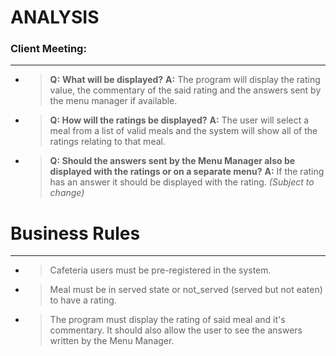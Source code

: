 # ANALYSIS

### Client Meeting:
___

* >**Q:** **What will be displayed?**
  >**A:** The program will display the rating value, the commentary of the said rating and the answers sent by the menu manager if available.

* >**Q: How will the ratings be displayed?**
  >**A:** The user will select a meal from a list of valid meals and the system will show all of the ratings relating to that meal.

* >**Q: Should the answers sent by the Menu Manager also be displayed with the ratings or on a separate menu?**
  >**A:** If the rating has an answer it should be displayed with the rating. _(Subject to change)_

# Business Rules
___


* > Cafeteria users must be pre-registered in the system.
* > Meal must be in served state or not_served (served but not eaten) to have a rating.
* > The program must display the rating of said meal and it's commentary. It should also allow the user to see the answers written by the Menu Manager.
